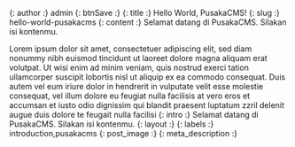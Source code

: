 {: author :} admin
{: btnSave :} 
{: title :} Hello World, PusakaCMS!
{: slug :} hello-world-pusakacms
{: content :} Selamat datang di PusakaCMS. Silakan isi kontenmu.

Lorem ipsum dolor sit amet, consectetuer adipiscing elit, sed diam nonummy nibh euismod tincidunt ut laoreet dolore magna aliquam erat volutpat. Ut wisi enim ad minim veniam, quis nostrud exerci tation ullamcorper suscipit lobortis nisl ut aliquip ex ea commodo consequat. Duis autem vel eum iriure dolor in hendrerit in vulputate velit esse molestie consequat, vel illum dolore eu feugiat nulla facilisis at vero eros et accumsan et iusto odio dignissim qui blandit praesent luptatum zzril delenit augue duis dolore te feugait nulla facilisi
{: intro :} Selamat datang di PusakaCMS. Silakan isi kontenmu.
{: layout :} 
{: labels :} introduction,pusakacms
{: post_image :} 
{: meta_description :} 
